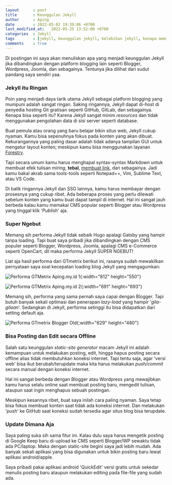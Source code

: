 ```yaml
---
layout      : post
title       : Keunggulan Jekyll
author      : Aping
date        : 2022-05-02 19:39:06 +0700
last_modified_at:   2022-05-25 13:52:00 +0700
categories  : Jekyll
tags        : [jekyll, keunggulan jekyll, kelebihan jekyll, kenapa memilih jekyll]
comments    : true
---
```

Di postingan ini saya akan menuliskan apa yang menjadi keunggulan Jekyll jika dibandingkan dengan platform blogging lain seperti Blogger, Wordpress, Joomla, dan sebagainya. Tentunya jika dilihat dari sudut pandang saya sendiri yaa.

### Jekyll itu Ringan

Poin yang menjadi daya tarik utama Jekyll sebagai platform blogging yang mumpuni adalah sangat ringan. Saking ringannya, Jekyll dapat di-host di penyedia hosting Git gratisan seperti GitHub, GitLab, dan sebagainya. Kenapa bisa seperti itu? Karena Jekyll sangat minim *resources* dan tidak menggunakan pengolahan data di sisi server seperti database.

Buat pemula atau orang yang baru belajar bikin situs web, Jekyll cukup nyaman. Kamu bisa sepenuhnya fokus pada konten yang akan dibuat. Kekurangannya yang paling dasar adalah tidak adanya tampilan GUI untuk mengatur layout konten; meskipun kamu bisa menggunakan layanan [Forestry](https://forestry.io "Forestry").

Tapi secara umum kamu harus menghapal syntax-syntax Markdown untuk membuat efek tulisan *miring*, **tebal**, [membuat link](#), dan sebagainya. Jadi kamu bakal akrab sama tools-tools seperti Notepad++, Vim, Sublime Text, atau VS Code.

Di balik ringannya Jekyll dan SSG lainnya, kamu harus membayar dengan prosesnya yang cukup ribet. Ada beberapa proses yang perlu dilewati sebelum konten yang kamu buat dapat tampil di internet. Hal ini sangat jauh berbeda kalau kamu memakai CMS popular seperti Blogger atau Wordpress yang tinggal klik '*Publish*' aja.

### Super Ngebut

Memang sih performa Jekyll tidak sebaik Hugo apalagi Gatsby yang hampir tanpa loading. Tapi buat saya pribadi jika dibandingkan dengan CMS populer seperti Blogger, Wordpress, Joomla, apalagi CMS e-Commerce seperti OpenCart, dll maka performa Jekyll SUPER NGEBUT!

Liat aja hasil performa dari GTmetrix berikut ini, rasanya sudah mewakilkan pernyataan saya soal kecepatan loading blog Jekyll yang mengagumkan:

![Performa GTMetrix Aping.my.id 1](https://blogger.googleusercontent.com/img/b/R29vZ2xl/AVvXsEgWTXeNcFNtdolsnXAr-2xGL93ozbAOiXSlnBIgiBFD3y2EffeAFdjD7pM0VCMW8UcZXW2VhNqorRX8qkVMnrvjcXcqn5u7MOhJWppugGjBHVOL_uYzQjQXzD5hCM7Z3mzrL5wXjE5XUpsjom-NkRQjNsOpHUdVjWKyCDQ9W8M3DdVQhYlEl4m-13c0GQ/s812/performa-gtmetrix-aping-my-id-1.png "Performa GTMetrix Aping.my.id 1"){:width="812" height="550"}

![Performa GTMetrix Aping.my.id 2](https://blogger.googleusercontent.com/img/b/R29vZ2xl/AVvXsEhvabC9qoLSKBExYNcCwplXjCjbMI36vGFKNVxgw00nKrHtmM8N--CNAdkxsx4Y7t1tmVVyED5sGW2kexHqAp0ZGl_nVZ9IeAeyv3hnMSsPnJP1DasiuIrQ72JEH4TL0ga2OCOLpMeIP54WSDpBsOPoTdsQXWnZvTo_qHdVM5sUsDSbV6iZzx5VzlgNgg/s693/performa-gtmetrix-aping-my-id-2.png "Performa GTMetrix Aping.my.id 2"){:width="691" height="693"}

Memang sih, performa yang sama pernah saya capai dengan Blogger. Tapi butuh banyak sekali optimasi dan penerapan *lazy-load* yang hampir '*gila-gilaan*'. Sedangkan di Jekyll, performa setinggi itu bisa didapatkan dari setting default aja.

![Performa GTmetrix Blogger Old](https://1.bp.blogspot.com/-mjb2jsydNZA/XUza2XMTqoI/AAAAAAAABkE/GzvESCwpt10nZTthhbjVCdsihkNJxwT_QCLcBGAs/s1600/pickmypics.jpg "Performa GTmetrix Blogger Old"){:width="629" height="480"}

### Bisa Posting dan Edit secara Offline

Salah satu keunggulan *static-site generator* macam Jekyll ini adalah kemampuan untuk melakukan posting, edit, hingga hapus posting secara offline alias tidak membutuhkan koneksi internet. Tapi tentu saja, agar 'versi web' bisa ikut berubah/terupdate maka kita harus melakukan *push/commit* secara manual dengan koneksi internet.

Hal ini sangat berbeda dengan Blogger atau Wordpress yang mewajibkan kamu harus selalu online saat membuat posting baru, mengedit tulisan, ataupun saat ingin menghapus sebuah postingan.

Meskipun kesannya ribet, buat saya inilah cara paling nyaman. Saya tetap bisa fokus membuat konten saat tidak ada koneksi internet. Dan melakukan '*push*' ke GitHub saat koneksi sudah tersedia agar situs blog bisa terupdate.

### Update Dimana Aja

Saya paling suka sih sama fitur ini. Kalau dulu saya harus mengetik posting di Google Keep baru di-upload ke CMS seperti Blogger/WP sewaktu tidak ada PC/laptop. Maka dengan static-site begini saya jadi lebih mudah. Ada banyak sekali aplikasi yang bisa digunakan untuk bikin posting baru lewat aplikasi android/apple.

Saya pribadi pakai aplikasi android 'QuickEdit' versi gratis untuk sekedar menulis posting baru ataupun melakukan editing pada file-file yang sudah ada.


